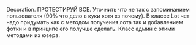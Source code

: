 Decoration.
ПРОТЕСТИРУЙ ВСЕ.
Уточнить что не так с запоминанием пользователя (90% что дело в куки хотя хз почему).
В классе Lot чет надо придумать как с методом получения лота так и добавлением фотки и в принципе его получше сделать.
Класс админ с этими методами из юзера.